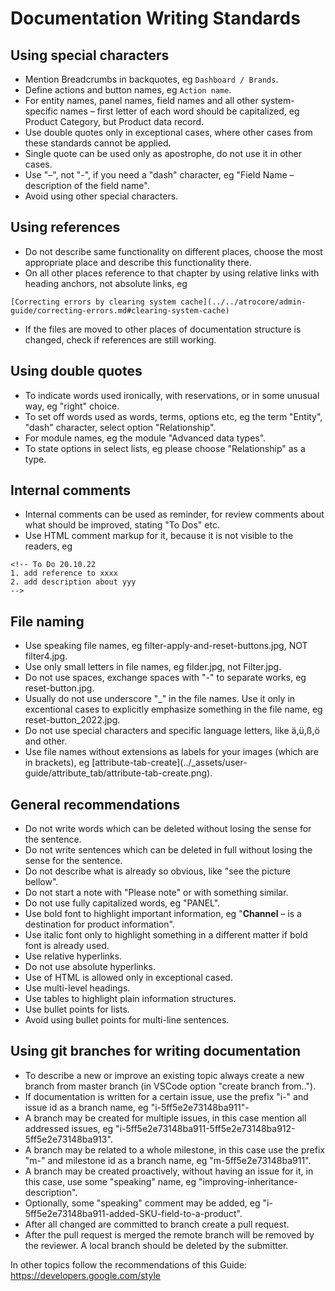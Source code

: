 # Documentation Writing Standards

## Using special characters

- Mention Breadcrumbs in backquotes, eg `Dashboard / Brands`.
- Define actions and button names, eg `Action name`.
- For entity names, panel names, field names and all other system-specific names – first letter of each word should be capitalized, eg Product Category, but Product data record. 
- Use double quotes only in exceptional cases, where other cases from these standards cannot be applied.
- Single quote can be used only as apostrophe, do not use it in other cases.
- Use "–", not "-", if you need a "dash" character, eg "Field Name – description of the field name". 
- Avoid using other special characters.

## Using references
- Do not describe same functionality on different places, choose the most appropriate place and describe this functionality there.
- On all other places reference to that chapter by using relative links with heading anchors, not absolute links, eg
```
[Correcting errors by clearing system cache](../../atrocore/admin-guide/correcting-errors.md#clearing-system-cache)
```
- If the files are moved to other places of documentation structure is changed, check if references are still working.

## Using double quotes

- To indicate words used ironically, with reservations, or in some unusual way, eg "right" choice.
- To set off words used as words, terms, options etc, eg the term "Entity", "dash" character, select option "Relationship".
- For module names, eg the module "Advanced data types".
- To state options in select lists, eg please choose "Relationship" as a type.

## Internal comments
- Internal comments can be used as reminder, for review comments about what should be improved, stating "To Dos" etc.
- Use HTML comment markup for it, because it is not visible to the readers, eg 
```
<!-- To Do 20.10.22
1. add reference to xxxx
2. add description about yyy
-->
```

## File naming

- Use speaking file names, eg filter-apply-and-reset-buttons.jpg, NOT filter4.jpg.
- Use only small letters in file names, eg filder.jpg, not Filter.jpg.
- Do not use spaces, exchange spaces with "-" to separate works, eg reset-button.jpg.
- Usually do not use underscore "\_" in the file names. Use it only in excentional cases to explicitly emphasize something in the file name, eg reset-button_2022.jpg.
- Do not use special characters and specific language letters, like ä,ü,ß,ö and other.
- Use file names without extensions as labels for your images (which are in brackets), eg \[attribute-tab-create\]\(../\_assets/user-guide/attribute_tab/attribute-tab-create.png\).

## General recommendations

- Do not write words which can be deleted without losing the sense for the sentence.
- Do not write sentences which can be deleted in full without losing the sense for the sentence.
- Do not describe what is already so obvious, like "see the picture bellow".
- Do not start a note with "Please note" or with something similar.
- Do not use fully capitalized words, eg "PANEL".
- Use bold font to highlight important information, eg "**Channel** – is a destination for product information".
- Use italic font only to highlight something in a different matter if bold font is already used.
- Use relative hyperlinks.
- Do not use absolute hyperlinks.
- Use of HTML is allowed only in exceptional cased.
- Use multi-level headings.
- Use tables to highlight plain information structures.
- Use bullet points for lists.
- Avoid using bullet points for multi-line sentences.

## Using git branches for writing documentation
- To describe a new or improve an existing topic always create a new branch from master branch (in VSCode option "create branch from..").
- If documentation is written for a certain issue, use the prefix "i-" and issue id as a branch name, eg "i-5ff5e2e73148ba911"-
- A branch may be created for multiple issues, in this case mention all addressed issues, eg "i-5ff5e2e73148ba911-5ff5e2e73148ba912-5ff5e2e73148ba913".
- A branch may be related to a whole milestone, in this case use the prefix "m-" and milestone id as a branch name, eg "m-5ff5e2e73148ba911".
- A branch may be created proactively, without having an issue for it, in this case, use some "speaking" name, eg "improving-inheritance-description".
- Optionally, some "speaking" comment may be added, eg "i-5ff5e2e73148ba911-added-SKU-field-to-a-product".
- After all changed are committed to branch create a pull request.
- After the pull request is merged the remote branch will be removed by the reviewer. A local branch should be deleted by the submitter.

In other topics follow the recommendations of this Guide: https://developers.google.com/style
